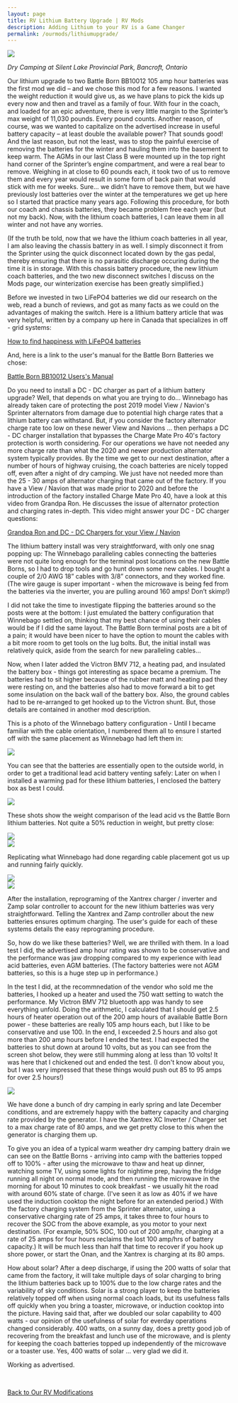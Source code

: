 ```yaml
---
layout: page
title: RV Lithium Battery Upgrade | RV Mods
description: Adding Lithium to your RV is a Game Changer
permalink: /ourmods/lithiumupgrade/
---
```

<img src="/assets/webindysilentlake.jpg"/>

<i>Dry Camping at Silent Lake Provincial Park, Bancroft, Ontario</i>

Our lithium upgrade to two Battle Born BB10012 105 amp hour batteries was the first mod we did – and we chose this mod for a few reasons.  I wanted the weight reduction it would give us, as we have plans to pick the kids up every now and then and travel as a family of four.  With four in the coach, and loaded for an epic adventure, there is very little margin to the Sprinter’s max weight of 11,030 pounds.  Every pound counts.  Another reason, of course, was we wanted to capitalize on the advertised increase in useful battery capacity – at least double the available power?  That sounds good!  And the last reason, but not the least, was to stop the painful exercise of removing the batteries for the winter and hauling them into the basement to keep warm.  The AGMs in our last Class B were mounted up in the top right hand corner of the Sprinter’s engine compartment, and were a real bear to remove.  Weighing in at close to 60 pounds each, it took two of us to remove them and every year would result in some form of back pain that would stick with me for weeks.  Sure... we didn’t have to remove them, but we have previously lost batteries over the winter at the temperatures we get up here so I started that practice many years ago.  Following this procedure, for both our coach and chassis batteries, they became problem free each year (but not my back).  Now, with the lithium coach batteries, I can leave them in all winter and not have any worries.  

(If the truth be told, now that we have the lithium coach batteries in all year, I am also leaving the chassis battery in as well.  I simply disconnect it from the Sprinter using the quick disconnect located down by the gas pedal, thereby ensuring that there is no parasitic discharge occuring during the time it is in storage.  With this chassis battery procedure, the new lithium coach batteries, and the two new disconnect switches I discuss on the Mods page, our winterization exercise has been greatly simplified.)

Before we invested in two LiFePO4 batteries we did our research on the web, read a bunch of reviews, and got as many facts as we could on the advantages of making the switch.  Here is a lithium battery article that was very helpful, written by a company up here in Canada that specializes in off - grid systems:

<a href = "https://www.solacity.com/how-to-keep-lifepo4-lithium-ion-batteries-happy/ " target="_blank">How to find happiness with LiFePO4 batteries</a>

And, here is a link to the user's manual for the Battle Born Batteries we chose:

<a href = "https://battlebornbatteries.com/wp-content/uploads/2022/10/BB10012-Manual-Edition.PIM_BB10012Rev026_04242024.pdf" target="_blank">Battle Born BB10012 Users's Manual</a>

Do you need to install a DC - DC charger as part of a lithium battery upgrade?  Well, that depends on what you are trying to do... Winnebago has already taken care of protecting the post 2019 model View / Navion's Sprinter alternators from damage due to potential high charge rates that a lithium battery can withstand.  But, if you  consider the factory alternator charge rate too low on these newer View and Navions ... then perhaps a DC - DC charger installation that bypasses the Charge Mate Pro 40's factory protection is worth considering.  For our operations we have not needed any more charge rate than what the 2020 and newer production alternator system typically provides.  By the time we get to our next destination, after a number of hours of highway cruising, the coach batteries are nicely topped off, even after a night of dry camping.  We just have not needed more than the 25 - 30 amps of alternator charging that came out of the factory.  If you have a View / Navion that was made prior to 2020 and before the introduction of the factory installed Charge Mate Pro 40, have a look at this video from Grandpa Ron.  He discusses the issue of alternator protection and charging rates in-depth.  This video might answer your DC - DC charger questions:

<a href = "https://www.youtube.com/watch?v=KXG7-EegNV0" target="_blank">Grandpa Ron and DC - DC Chargers for your View / Navion</a>

The lithium battery install was very straightforward, with only one snag popping up:  The Winnebago paralleling cables connecting the batteries were not quite long enough for the terminal post locations on the new Battle Borns, so I had to drop tools and go hunt down some new cables.  I bought a couple of 2/0 AWG 18” cables with 3/8” connectors, and they worked fine.  (The wire gauge is super important - when the microwave is being fed from the batteries via the inverter, you are pulling around 160 amps!  Don’t skimp!)

I did not take the time to investigate flipping the batteries around so the posts were at the bottom: I just emulated the battery configuration that Winnebago settled on, thinking that my best chance of using their cables would be if I did the same layout.  The Battle Born terminal posts are a bit of a pain; it would have been nicer to have the option to mount the cables with a bit more room to get tools on the lug bolts.  But, the initial install was relatively quick, aside from the search for new paralleling cables...

Now, when I later added the Victron BMV 712, a heating pad, and insulated the battery box - things got interesting as space became a premium.  The batteries had to sit higher because of the rubber matt and heating pad they were resting on, and the batteries also had to move forward a bit to get some insulation on the back wall of the battery box.  Also, the ground cables had to be re-arranged to get hooked up to the Victron shunt.  But, those details are contained in another mod description.

This is a photo of the Winnebago battery configuration - Until I became familiar with the cable orientation, I numbered them all to ensure I started off with the same placement as Winnebago had left them in:

<img src="/assets/batteryinstall1web.jpg"/>

You can see that the batteries are essentially open to the outside world, in order to get a traditional lead acid battery venting safely:  Later on when I installed a warming pad for these lithium batteries, I enclosed the battery box as best I could.

<img src="/assets/batteryinstall2web.jpg"/>

These shots show the weight comparison of the lead acid vs the Battle Born lithium batteries.  Not quite a 50% reduction in weight, but pretty close:

<img src="/assets/batteryinstall3web.jpg"/>

<br>

<img src="/assets/batteryinstall4web.jpg"/>

Replicating what Winnebago had done regarding cable placement got us up and running fairly quickly.

<img src="/assets/batteryinstall5web.jpg"/>

<br>

<img src="/assets/batteryinstall6web.jpg"/>

After the installation, reprograming of the Xantrex charger / inverter and Zamp solar controller to account for the new lithium batteries was very straightforward.  Telling the Xantrex and Zamp controller about the new batteries ensures optimum charging.  The user's guide for each of these systems details the easy reprograming procedure.

So, how do we like these batteries?  Well, we are thrilled with them.  In a load test I did, the advertised amp hour rating was shown to be conservative and the performance was jaw dropping compared to my experience with lead acid batteries, even AGM batteries.  (The factory batteries were not AGM batteries, so this is a huge step up in performance.)

In the test I did, at the recommnedation of the vendor who sold me the  batteries, I hooked up a heater and used the 750 watt setting to watch the performance.  My Victron BMV 712 bluetooth app was handy to see everything unfold.  Doing the arithmetic, I calculated that I should get 2.5 hours of heater operation out of the 200 amp hours of available Battle Born power - these batteries are really 105 amp hours each, but I like to be conservative and use 100.  In the end, I exceeded 2.5 hours and also got more than 200 amp hours before I ended the test.  I had expected the batteries to shut down at around 10 volts, but as you can see from the screen shot below, they were still humming along at less than 10 volts!  It was here that I chickened out and ended the test.  (I don't know about you, but I was very impressed that these things would push out 85 to 95 amps for over 2.5 hours!)

<img src="/assets/BMVreading1web-.jpg"/>

We have done a bunch of dry camping in early spring and late December conditions, and are extremely happy with the battery capacity and charging rate provided by the generator.  I have the Xantrex XC Inverter / Charger set to a max charge rate of 80 amps, and we get pretty close to this when the generator is charging them up.

To give you an idea of a typical warm weather dry camping battery drain we can see on the Battle Borns - arriving into camp with the batteries topped off to 100% - after using the microwave to thaw and heat up dinner, watching some TV, using some lights for nightime prep, having the fridge running all night on normal mode, and then running the microwave in the morning for about 10 minutes to cook breakfast - we usually hit the road with around 60% state of charge.  (I've seen it as low as 40% if we have used the induction cooktop the night before for an extended period.)  With the factory charging system from the Sprinter alternator, using a conservative charging rate of 25 amps, it takes three to four hours to recover the SOC from the above example, as you motor to your next destination.  (For example, 50% SOC, 100 out of 200 amp/hr, charging at a rate of 25 amps for four hours reclaims the lost 100 amp/hrs of battery capacity.)  It will be much less than half that time to recover if you hook up shore power, or start the Onan, and the Xantrex is charging at its 80 amps.  

How about solar?  After a deep discharge, if using the 200 watts of solar that came from the factory, it will take multiple days of solar charging to bring the lithium batteries back up to 100% due to the low charge rates and the variability of sky conditions.  Solar is a strong player to keep the batteries relatively topped off when using normal coach loads, but its usefulness falls off quickly when you bring a toaster, microwave, or induction cooktop into the picture.  Having said that, after we doubled our solar capability to 400 watts - our opinion of the usefulness of solar for everday operations changed considerably. 400 watts, on a sunny day, does a pretty good job of recovering from the breakfast and lunch use of the microwave, and is plenty for keeping the coach batteries topped up independently of the microwave or a toaster use. Yes, 400 watts of solar ... very glad we did it.

Working as advertised.

<br>

[Back to Our RV Modifications](/ourmods/)
